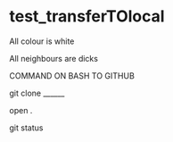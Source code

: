 # test_transferTOlocal

All colour is white

All neighbours are dicks





COMMAND ON BASH TO GITHUB


git clone ______

open .



git status 

